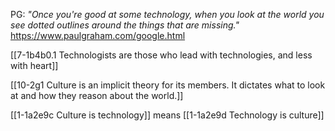 PG: *"Once you're good at some technology, when you look at the world you see dotted outlines around the things that are missing."*
	https://www.paulgraham.com/google.html

[[7-1b4b0.1 Technologists are those who lead with technologies, and less with heart]]

[[10-2g1 Culture is an implicit theory for its members. It dictates what to look at and how they reason about the world.]]

[[1-1a2e9c Culture is technology]] means [[1-1a2e9d Technology is culture]]